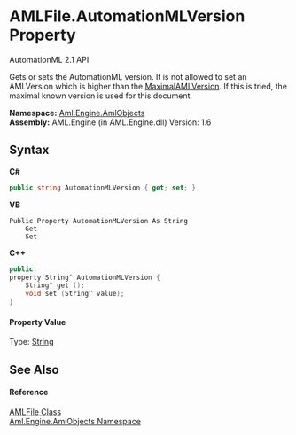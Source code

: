 # AMLFile.AutomationMLVersion Property 
AutomationML 2.1 API 

Gets or sets the AutomationML version. It is not allowed to set an AMLVersion which is higher than the <a href="P_Aml_Engine_AmlObjects_AMLFile_MaximalAMLVersion">MaximalAMLVersion</a>. If this is tried, the maximal known version is used for this document.

**Namespace:**&nbsp;<a href="N_Aml_Engine_AmlObjects">Aml.Engine.AmlObjects</a><br />**Assembly:**&nbsp;AML.Engine (in AML.Engine.dll) Version: 1.6

## Syntax

**C#**<br />
``` C#
public string AutomationMLVersion { get; set; }
```

**VB**<br />
``` VB
Public Property AutomationMLVersion As String
	Get
	Set
```

**C++**<br />
``` C++
public:
property String^ AutomationMLVersion {
	String^ get ();
	void set (String^ value);
}
```


#### Property Value
Type: <a href="https://docs.microsoft.com/dotnet/api/system.string" target="_parent" rel="noopener noreferrer">String</a>

## See Also


#### Reference
<a href="T_Aml_Engine_AmlObjects_AMLFile">AMLFile Class</a><br /><a href="N_Aml_Engine_AmlObjects">Aml.Engine.AmlObjects Namespace</a><br />